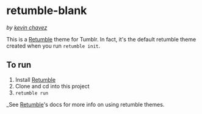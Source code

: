 # retumble-blank

_by [kevin chavez](http://shoesnosocks.tumblr.com)_

This is a [Retumble](http://github.com/mrkev/retumble) theme for Tumblr.
In fact, it's the default retumble theme created when you run `retumble init`.

## To run

1. Install [Retumble](http://github.com/mrkev/retumble)
1. Clone and cd into this project
1. `retumble run`

_See [Retumble](http://github.com/mrkev/retumble)'s docs for more info on using
retumble themes.
